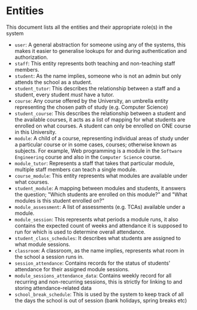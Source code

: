 # Entities

This document lists all the entities and their appropriate role(s) in the system

- `user`: A general abstraction for someone using any of the systems, this makes it easier to generalise lookups for and during authentication and authorization.
- `staff`: This entity represents both teaching and non-teaching staff members.
- `student`: As the name implies, someone who is not an admin but only attends the school as a student.
- `student_tutor`: This describes the relationship between a staff and a student, every student *must* have a tutor.
- `course`: Any course offered by the University, an umbrella entity representing the chosen path of study (e.g. Computer Science) 
- `student_course`: This describes the relationship between a student and the available courses, it acts as a list of mapping for what students are enrolled on what courses. A student can only be enrolled on ONE course in this University.
- `module`: A child of a course, representing individual areas of study under a particular course or in some cases, courses; otherwise known as subjects. For example, Web programming is a module in the `Software Engineering` course and also in the `Computer Science` course.
- `module_tutor`: Represents a staff that takes that particular module, multiple staff members can teach a single module.
- `course_module`: This entity represents what modules are available under what courses.
- `student_module`: A mapping between modules and students, it answers the question; "Which students are enrolled on this module?" and "What modules is this student enrolled on?"
- `module_assessment`: A list of assessments (e.g. TCAs) available under a module.
- `module_session`: This represents what periods a module runs, it also contains the expected count of weeks and attendance it is supposed to run for which is used to determine overall attendance.
- `student_class_schedules`: It describes what students are assigned to what module sessions.
- `classroom`: A classroom, as the name implies, represents what room in the school a session runs in.
- `session_attendance`: Contains records for the status of students' attendance for their assigned module sessions. 
- `module_sessions_attendance_data`: Contains weekly record for all recurring and non-recurring sessions, this is strictly for linking to and storing attendance-related data
- `school_break_schedule`: This is used by the system to keep track of all the days the school is out of session (bank holidays, spring breaks etc)
<!-- - `audit_logs`: Used to represent and keep track of actions performed by any user in the system, it has no direct relationship to other entities. -->
